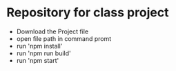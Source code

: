 # Repository for class project

 - Download the Project file 
 - open file path in command promt
 - run 'npm install'
 - run 'npm run build' 
 - run 'npm start'